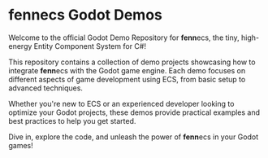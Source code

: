 # fennecs Godot Demos

Welcome to the official Godot Demo Repository for **fenn**ecs, the tiny, high-energy Entity Component System for C#!

This repository contains a collection of demo projects showcasing how to integrate **fenn**ecs with the Godot game engine. Each demo focuses on different aspects of game development using ECS, from basic setup to advanced techniques.

Whether you're new to ECS or an experienced developer looking to optimize your Godot projects, these demos provide practical examples and best practices to help you get started.

Dive in, explore the code, and unleash the power of **fenn**ecs in your Godot games!
